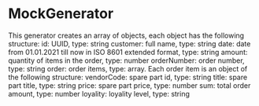 # MockGenerator

This generator creates an array of objects, each object has the following structure:
id: UUID, type: string
customer: full name, type: string
date: date from 01.01.2021 till now in ISO 8601 extended format, type: string
amount: quantity of items in the order, type: number
orderNumber: order number, type: string
order: order items, type: array. Each order item is an object of the following structure:
                                                                            vendorCode: spare part id, type: string
                                                                            title: spare part title, type: string
                                                                            price: spare part price, type: number
sum: total order amount, type: number
loyality: loyality level, type: string
